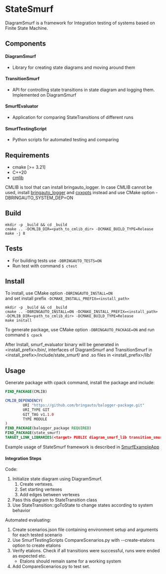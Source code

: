 # StateSmurf
DiagramSmurf is a framework for Integration testing of systems based on Finite State Machine.

## Components
#### DiagramSmurf
- Library for creating state diagrams and moving around them
#### TransitionSmurf
- API for controlling state transitions in state diagram and logging them. Implemented on DiagramSmurf
#### SmurfEvaluator
- Application for comparing StateTransitions of different runs
#### SmurfTestingScript
- Python scripts for automated testing and comparing

## Requirements
- cmake [>= 3.21]
- C++20
- [cmlib](https://github.com/cmakelib/cmakelib)

CMLIB is tool that can install bringauto_logger. In case CMLIB cannot be used, 
install [bringauto_logger](https://github.com/bringauto/ba-logger) and [cxxopts](https://github.com/jarro2783/cxxopts) instead and use CMake option -DBRINGAUTO_SYSTEM_DEP=ON

## Build
```
mkdir -p _build && cd _build
cmake .. -DCMLIB_DIR=<path_to_cmlib_dir> -DCMAKE_BUILD_TYPE=Release
make -j 8
```
## Tests
- For building tests use `-DBRINGAUTO_TESTS=ON`
- Run test with command `$ ctest`
## Install
To install, use CMake option `-DBRINGAUTO_INSTALL=ON`  
and set install prefix `-DCMAKE_INSTALL_PREFIX=<install_path>`
```
mkdir -p _build && cd _build
cmake .. -DBRINGAUTO_INSTALL=ON -DCMAKE_INSTALL_PREFIX=<install_path> -DCMLIB_DIR=<path_to_cmlib_dir> -DCMAKE_BUILD_TYPE=Release
make install
```
To generate package, use CMake option `-DBRINGAUTO_PACKAGE=ON` and run command `$ cpack`


After Install, smurf_evaluator binary will be generated in <install_prefix>/bin/,
interfaces of DiagramSmurf and TransitionSmurf in <install_prefix>/include/state_smurf/ and .so files in <install_prefix>/lib/
## Usage
Generate package with cpack command, install the package and include:
```CMake
FIND_PACKAGE(CMLIB)

CMLIB_DEPENDENCY(
        URI "https://github.com/bringauto/balogger-package.git"
        URI_TYPE GIT
        GIT_TAG v1.1.0
        TYPE MODULE
)
FIND_PACKAGE(balogger_package REQUIRED)
FIND_PACKAGE(state_smurf)
TARGET_LINK_LIBRARIES(<target> PUBLIC diagram_smurf_lib transition_smurf_lib)
```
Example usage of StateSmurf framework is described in [SmurfExampleApp](https://github.com/Melky-Phoe/StateSmurf/tree/master/SmurfExampleApp)


#### Integration Steps
Code:
1. Initialize state diagram using DiagramSmurf.
    1. Create vertexes.
    2. Set starting vertexes
    3. Add edges between vertexes
2. Pass this diagram to StateTransition class
3. Use StateTransition::goToState to change states according to system behavior

Automated evaluating:
1. Create scenarios.json file containing environment setup and arguments for each tested scenario 
2. Use SmurfTestingScripts CompareScenarios.py with --create-etalons option to create etalons
3. Verify etalons. Check if all transitions were successful, runs were ended as expected etc.
   - Etalons should remain same for a working system
4. Add CompareScenarios.py to test set.
